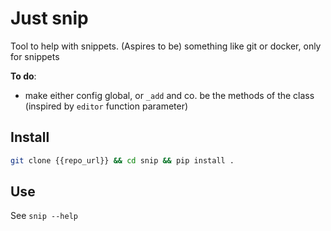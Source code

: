 # Just snip

Tool to help with snippets.  (Aspires to be) something like git or docker, only for snippets

**To do**:
* make either config global, or `_add` and co. be the methods of the class (inspired by `editor` function parameter)

## Install

```bash
git clone {{repo_url}} && cd snip && pip install .
```

## Use

See `snip --help`

